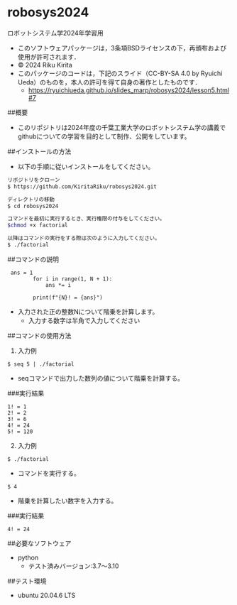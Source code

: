 # robosys2024
ロボットシステム学2024年学習用


- このソフトウェアパッケージは，3条項BSDライセンスの下，再頒布および使用が許可されます．
- © 2024 Riku Kirita
- このパッケージのコードは，下記のスライド（CC-BY-SA 4.0 by Ryuichi Ueda）のものを，本人の許可を得て自身の著作としたものです．
	- https://ryuichiueda.github.io/slides_marp/robosys2024/lesson5.html#7

##概要
- このリポジトリは2024年度の千葉工業大学のロボットシステム学の講義で
githubについての学習を目的として制作、公開をしています。

##インストールの方法
- 以下の手順に従いインストールをしてください。

```bash
リポジトリをクローン
$ https://github.com/KiritaRiku/robosys2024.git

ディレクトリの移動
$ cd robosys2024

コマンドを最初に実行するとき、実行権限の付与をしてください。
$chmod +x factorial

以降はコマンドの実行をする際は次のように入力してください。
$ ./factorial
```
##コマンドの説明 
```
 ans = 1
        for i in range(1, N + 1):
            ans *= i

        print(f"{N}! = {ans}")
```
- 入力された正の整数Nについて階乗を計算します。
	- 入力する数字は半角で入力してください

##コマンドの使用方法

1. 入力例
```
$ seq 5 | ./factorial
```
- seqコマンドで出力した数列の値について階乗を計算する。

###実行結果
```
1! = 1
2! = 2
3! = 6
4! = 24
5! = 120
```

2. 入力例
```
$ ./factorial
```
- コマンドを実行する。

```
$ 4
```
- 階乗を計算したい数字を入力する。

###実行結果
```
4! = 24
```

##必要なソフトウェア
- python
	- テスト済みバージョン:3.7～3.10

##テスト環境
- ubuntu 20.04.6 LTS
